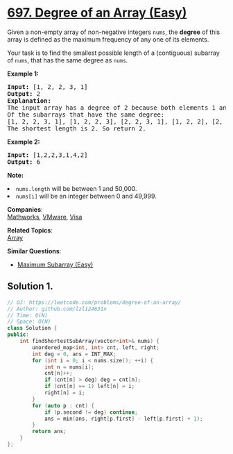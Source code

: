 # [697. Degree of an Array (Easy)](https://leetcode.com/problems/degree-of-an-array/)

<p>Given a non-empty array of non-negative integers <code>nums</code>, the <b>degree</b> of this array is defined as the maximum frequency of any one of its elements.</p>
<p>Your task is to find the smallest possible length of a (contiguous) subarray of <code>nums</code>, that has the same degree as <code>nums</code>.</p>

<p><b>Example 1:</b><br>
</p><pre><b>Input:</b> [1, 2, 2, 3, 1]
<b>Output:</b> 2
<b>Explanation:</b> 
The input array has a degree of 2 because both elements 1 and 2 appear twice.
Of the subarrays that have the same degree:
[1, 2, 2, 3, 1], [1, 2, 2, 3], [2, 2, 3, 1], [1, 2, 2], [2, 2, 3], [2, 2]
The shortest length is 2. So return 2.
</pre>
<p></p>


<p><b>Example 2:</b><br>
</p><pre><b>Input:</b> [1,2,2,3,1,4,2]
<b>Output:</b> 6
</pre>
<p></p>

<p><b>Note:</b>
</p><li><code>nums.length</code> will be between 1 and 50,000.</li>
<li><code>nums[i]</code> will be an integer between 0 and 49,999.</li>
<p></p>

**Companies**:  
[Mathworks](https://leetcode.com/company/mathworks), [VMware](https://leetcode.com/company/vmware), [Visa](https://leetcode.com/company/visa)

**Related Topics**:  
[Array](https://leetcode.com/tag/array/)

**Similar Questions**:
* [Maximum Subarray (Easy)](https://leetcode.com/problems/maximum-subarray/)

## Solution 1.

```cpp
// OJ: https://leetcode.com/problems/degree-of-an-array/
// Author: github.com/lzl124631x
// Time: O(N)
// Space: O(N)
class Solution {
public:
    int findShortestSubArray(vector<int>& nums) {
        unordered_map<int, int> cnt, left, right;
        int deg = 0, ans = INT_MAX;
        for (int i = 0; i < nums.size(); ++i) {
            int n = nums[i];
            cnt[n]++;
            if (cnt[n] > deg) deg = cnt[n];
            if (cnt[n] == 1) left[n] = i;
            right[n] = i;
        }
        for (auto p : cnt) {
            if (p.second != deg) continue;
            ans = min(ans, right[p.first] - left[p.first] + 1);
        }
        return ans;
    }
};
```